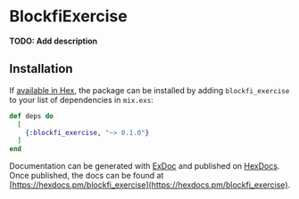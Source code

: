 # BlockfiExercise

**TODO: Add description**

## Installation

If [available in Hex](https://hex.pm/docs/publish), the package can be installed
by adding `blockfi_exercise` to your list of dependencies in `mix.exs`:

```elixir
def deps do
  [
    {:blockfi_exercise, "~> 0.1.0"}
  ]
end
```

Documentation can be generated with [ExDoc](https://github.com/elixir-lang/ex_doc)
and published on [HexDocs](https://hexdocs.pm). Once published, the docs can
be found at [https://hexdocs.pm/blockfi_exercise](https://hexdocs.pm/blockfi_exercise).

